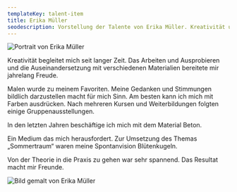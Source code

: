 ```yaml
---
templateKey: talent-item
title: Erika Müller
seodescription: Vorstellung der Talente von Erika Müller. Kreativität und Malen.
---
```

![Portrait von Erika Müller](/uploads/erika_müller.jpg "Erika Müller")

Kreativität begleitet mich seit langer Zeit. Das Arbeiten und Ausprobieren und die Auseinandersetzung mit verschiedenen Materialien bereitete mir jahrelang Freude. 

Malen wurde zu meinem Favoriten. Meine Gedanken und Stimmungen bildlich darzustellen macht für mich Sinn.  Am besten kann ich mich mit Farben ausdrücken. Nach mehreren Kursen und Weiterbildungen folgten einige Gruppenausstellungen.

In den letzten Jahren  beschäftige ich mich mit dem Material  Beton. 

Ein Medium das mich herausfordert. Zur Umsetzung des Themas „Sommertraum“ waren meine Spontanvision Blütenkugeln. 

Von der Theorie in die Praxis zu gehen war sehr spannend. Das Resultat macht mir Freunde.

![Bild gemalt von Erika Müller](/uploads/erika_müller_bild.jpeg "Bild von Erika Müller")